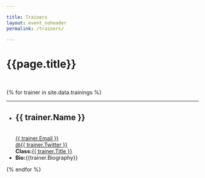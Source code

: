 ```yaml
---

title: Trainers
layout: event_noheader
permalink: /trainers/

---
```


<link rel="stylesheet" type="text/css" href="/assets/css/training.css">

# {{page.title}}
<br>

{% for trainer in site.data.trainings %}
<section id="{{trainer.SectionId}}">
<hr>
<ul><li><div class="training-header"><div class="training-container no-margin"><div class="training-image" style="background-image:url('{{trainer.Image}}');"></div>
<div class="trainer-header"><h2>{{ trainer.Name }}</h2><br>
             <div class="info-container">
             <a href="mailto:{{trainer.Email}}">{{ trainer.Email }}</a><br>
             <a href="https://www.twitter.com/{{trainer.Twitter}}">@{{ trainer.Twitter }}</a><br>
             <strong>Class:</strong><a href="/trainings/#{{trainer.SectionId}}">{{ trainer.Title }}</a>
             </div>
</div></div></div></li>
<li class='bio-container'><strong>Bio:</strong>{{trainer.Biography}}</li>
</ul>
</section>
{% endfor %}



